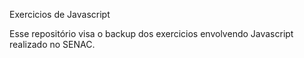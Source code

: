 Exercicios de Javascript

Esse repositório visa o backup dos exercicios envolvendo Javascript realizado no SENAC.
